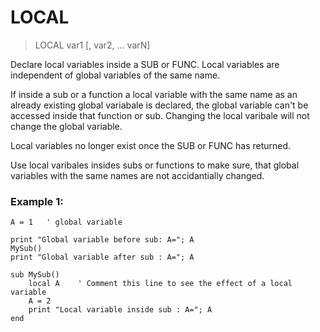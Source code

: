 # LOCAL

> LOCAL var1 [, var2, ... varN]

Declare local variables inside a SUB or FUNC. Local variables are independent of global variables of the same name.

If inside a sub or a function a local variable with the same name as an already existing global variabale is declared, the global variable can't be accessed inside that function or sub. Changing the local varibale will not change the global variable.

Local variables no longer exist once the SUB or FUNC has returned.

Use local varibales insides subs or functions to make sure, that global variables with the same names are not accidantially changed.

### Example 1:

```
A = 1   ' global variable

print "Global variable before sub: A="; A
MySub()
print "Global variable after sub : A="; A

sub MySub()
    local A    ' Comment this line to see the effect of a local variable
    A = 2
    print "Local variable inside sub : A="; A
end
```



